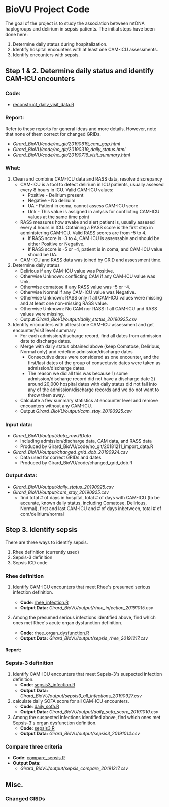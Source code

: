 # BioVU Project Code

The goal of the project is to study the association between mtDNA haplogroups and delirium in sepsis patients.  The initial steps have been done here:
1. Determine daily status during hospitalization. 
2. Identify hospital encounters with at least one CAM-ICU assessments.
3. Identify encounters with sepsis.

## Step 1 & 2. Determine daily status and identify CAM-ICU encounters
### Code:
* [reconstruct_daily_visit_data.R](https://https://github.com/meerkatR/BioVU/blob/master/reconstruct_daily_visit_data.R)  
### Report:
Refer to these reports for general ideas and more details. However, note that none of them correct for changed GRIDs.
* _Girard_BioVU/code/no_git/20190619_cam_gap.html_ 
* _Girard_BioVU/code/no_git/20190319_daily_status.html_
* _Girard_BioVU/code/no_git/20190716_visit_summary.html_
### What:
1. Clean and combine CAM-ICU data and RASS data, resolve discrepancy
    * CAM-ICU is a tool to detect delirium in ICU patients, usually assesed every 8 hours in ICU. Valid CAM-ICU values:   
      * Positive - Delirium present
      * Negative - No deliruim
      * UA - Patient in coma, cannot assess CAM-ICU score
      * Unk - This value is assigned in anlysis for conflicting CAM-ICU values at the same time point
    * RASS measures how awake and alert patient is, usually assesed every 4 hours in ICU. Obtaining a RASS score is the first step in administering CAM-ICU. Valid RASS scores are from -5 to 4. 
      * If RASS score is -3 to 4, CAM-ICU is assessable and should be either Positive or Negative.
      * If RASS score is -5 or -4, patient is in coma, and CAM-ICU value should be UA. 
     * CAM-ICU and RASS data was joined by GRID and assessment time.
2. Determine daily status  
      * Delirious if any CAM-ICU value was Positive.
      * Otherwise Unknown: conflicting CAM if any CAM-ICU value was Unk.
      * Otherwise comatose if any RASS value was -5 or -4.
      * Otherwise Normal if any CAM-ICU value was Negative.
      * Otherwise Unknown: RASS only if all CAM-ICU values were missing and at least one non-missing RASS value.
      * Otherwise Unknown: No CAM nor RASS if all CAM-ICU and RASS values were missing.
      * Output _Girard_BioVU/output/daily_status_20190925.csv_
3. Identify encounters with at least one CAM-ICU assessment and get encounter/visit level summary
      * For each admission/discharge record, find all dates from admission date to discharge dates.
      * Merge with daily status obtained above (keep Comatose, Delirious, Normal only) and redefine admission/discharge dates
         * Consecutive dates were considered as one encounter, and the first/last dates of the group of consectuvie dates were taken as admission/discharge dates.
         * The reason we did all this was because 1) some admission/discharge record did not have a discharge date 2) around 20,000 hospital dates with daily status did not fall into any of the admission/discharge records and we do not want to throw them away. 
      * Calculate a few summary statistics at encounter level and remove encounters without any CAM-ICU.  
      * Output _Girard_BioVU/output/cam_stay_20190925.csv_
### Input data: 
* _Girard_BioVU/output/data_raw.RData_
   * Including admission/discharge data, CAM data, and RASS data
   * Produced by Girard_BioVU/code/no_git/20181211_import_data.R
* _Girard_BioVU/output/changed_grid_dob_20190924.csv_  
   * Data used for correct GRIDs and dates
   * Produced by Girard_BioVU/code/changed_grid_dob.R
### Output data:
* _Girard_BioVU/output/daily_status_20190925.csv_
* _Girard_BioVU/output/cam_stay_20190925.csv_
   * find total # of days in hospital, total # of days with CAM-ICU (to be accurate, known daily status, including Comatose, Delirious, Normal), first and last CAM-ICU and # of days inbetween, total # of com/delirium/normal

## Step 3. Identify sepsis
There are three ways to identify sepsis.
1. Rhee definition (currently used)
2. Sepsis-3 definition
3. Sepsis ICD code
### Rhee definition
1. Identify CAM-ICU encounters that meet Rhee's presumed serious infection definition.
   * __Code__: [rhee_infection.R](https://github.com/meerkatR/BioVU/blob/master/rhee_infection.R) 
   * __Output Data:__ _Girard_BioVU/output/rhee_infection_20191015.csv_

2. Among the presumed serious infections identified above, find which ones met Rhee's acute organ dysfunction definition. 
   * __Code__: [rhee_organ_dysfunction.R](https://github.com/meerkatR/BioVU/blob/master/rhee_organ_dysfunction.R)
   * __Output Data:__ _Girard_BioVU/output/sepsis_rhee_20191217.csv_
#### Report:

### Sepsis-3 definition
1. Identify CAM-ICU encounters that meet Sepsis-3's suspected infection definition.
   * __Code__: [sepsis3_infection.R](https://github.com/meerkatR/BioVU/blob/master/sepsis3_infection.R) 
   * __Output Data:__ _Girard_BioVU/output/sepsis3_all_infections_20190927.csv_
2. calculate daily SOFA score for all CAM-ICU encounters.
   * __Code__: [daily_sofa.R](https://github.com/meerkatR/BioVU/blob/master/daily_sofa.R) 
   * __Output Data:__ _Girard_BioVU/output/daily_sofa_score_20191010.csv_
3. Among the suspected infections identified above, find which ones met Sepsis-3's organ dysfunction definition.
   * __Code__: [sepsis3.R](https://github.com/meerkatR/BioVU/blob/master/sepsis3.R) 
   * __Output Data:__ _Girard_BioVU/output/sepsis3_20191014.csv_

### Compare three criteria
* __Code__: [compare_sepsis.R](https://github.com/meerkatR/BioVU/blob/master/compare_sepsis.R) 
* __Output Data:__ 
   * _Girard_BioVU/output/sepsis_compare_20191217.csv_


## Misc.
### Changed GRIDs
